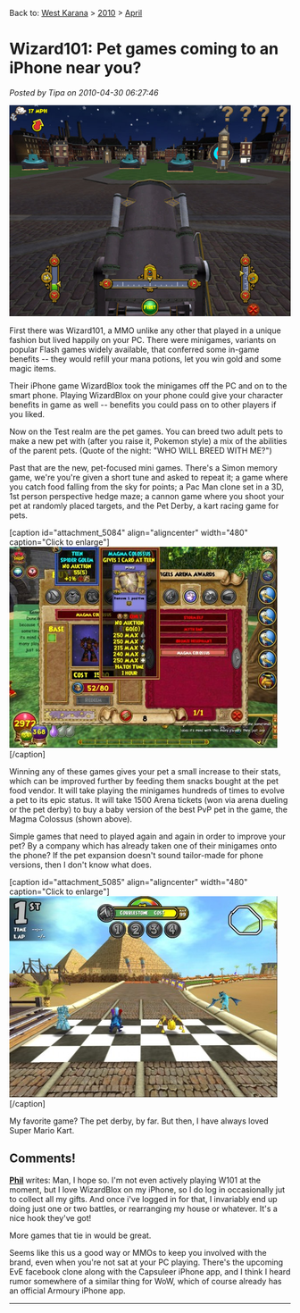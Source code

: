 Back to: [West Karana](/posts/westkarana.md) > [2010](/posts/2010/westkarana.md) > [April](./westkarana.md)
# Wizard101: Pet games coming to an iPhone near you?

*Posted by Tipa on 2010-04-30 06:27:46*

![](../../../uploads/2010/04/WizardGraphicalClient-2010-04-29-20-59-35-43.jpg "Cannon Game")

First there was Wizard101, a MMO unlike any other that played in a unique fashion but lived happily on your PC. There were minigames, variants on popular Flash games widely available, that conferred some in-game benefits -- they would refill your mana potions, let you win gold and some magic items.

Their iPhone game WizardBlox took the minigames off the PC and on to the smart phone. Playing WizardBlox on your phone could give your character benefits in game as well -- benefits you could pass on to other players if you liked.

Now on the Test realm are the pet games. You can breed two adult pets to make a new pet with (after you raise it, Pokemon style) a mix of the abilities of the parent pets. (Quote of the night: "WHO WILL BREED WITH ME?")

Past that are the new, pet-focused mini games. There's a Simon memory game, we're you're given a short tune and asked to repeat it; a game where you catch food falling from the sky for points; a Pac Man clone set in a 3D, 1st person perspective hedge maze; a cannon game where you shoot your pet at randomly placed targets, and the Pet Derby, a kart racing game for pets.

[caption id="attachment\_5084" align="aligncenter" width="480" caption="Click to enlarge"][![](../../../uploads/2010/04/WizardGraphicalClient-2010-04-29-20-58-05-64-480x360.jpg "The Magma Colossus")](../../../uploads/2010/04/WizardGraphicalClient-2010-04-29-20-58-05-64.jpg)[/caption]

Winning any of these games gives your pet a small increase to their stats, which can be improved further by feeding them snacks bought at the pet food vendor. It will take playing the minigames hundreds of times to evolve a pet to its epic status. It will take 1500 Arena tickets (won via arena dueling or the pet derby) to buy a baby version of the best PvP pet in the game, the Magma Colossus (shown above).

Simple games that need to played again and again in order to improve your pet? By a company which has already taken one of their minigames onto the phone? If the pet expansion doesn't sound tailor-made for phone versions, then I don't know what does.

[caption id="attachment\_5085" align="aligncenter" width="480" caption="Click to enlarge"][![](../../../uploads/2010/04/WizardGraphicalClient-2010-04-29-20-29-43-37-480x360.jpg "Pet Derby")](../../../uploads/2010/04/WizardGraphicalClient-2010-04-29-20-29-43-37.jpg)[/caption]

My favorite game? The pet derby, by far. But then, I have always loved Super Mario Kart.
## Comments!

**[Phil](http://cheekygoblin.com)** writes: Man, I hope so. I'm not even actively playing W101 at the moment, but I love WizardBlox on my iPhone, so I do log in occasionally jut to collect all my gifts. And once i've logged in for that, I invariably end up doing just one or two battles, or rearranging my house or whatever. It's a nice hook they've got! 

More games that tie in would be great. 

Seems like this us a good way or MMOs to keep you involved with the brand, even when you're not sat at your PC playing. There's the upcoming EvE facebook clone along with the Capsuleer iPhone app, and I think I heard rumor somewhere of a similar thing for WoW, which of course already has an official Armoury iPhone app.

---

